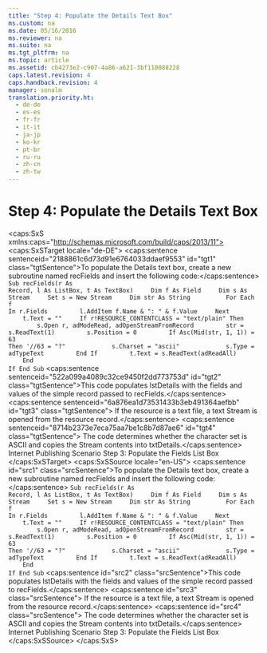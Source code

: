 ```yaml
---
title: "Step 4: Populate the Details Text Box"
ms.custom: na
ms.date: 05/16/2016
ms.reviewer: na
ms.suite: na
ms.tgt_pltfrm: na
ms.topic: article
ms.assetid: cb4273e2-c907-4a86-a621-3bf110088228
caps.latest.revision: 4
caps.handback.revision: 4
manager: sonalm
translation.priority.ht: 
  - de-de
  - es-es
  - fr-fr
  - it-it
  - ja-jp
  - ko-kr
  - pt-br
  - ru-ru
  - zh-cn
  - zh-tw
---
```

# Step 4: Populate the Details Text Box
<?xml version="1.0" encoding="utf-8"?>
<caps:SxS xmlns:caps="http://schemas.microsoft.com/build/caps/2013/11">
  <caps:SxSTarget locale="de-DE">
    <developerConceptualDocument xsi:schemaLocation="http://ddue.schemas.microsoft.com/authoring/2003/5 http://dduestorage.blob.core.windows.net/ddueschema/developer.xsd" xmlns="http://ddue.schemas.microsoft.com/authoring/2003/5" xmlns:xlink="http://www.w3.org/1999/xlink" xmlns:xsi="http://www.w3.org/2001/XMLSchema-instance">
      <introduction>
        <para>
          <caps:sentence sentenceid="2188861c6d73d91e6764033ddaef9553" id="tgt1" class="tgtSentence">To populate the Details text box, create a new subroutine named <userInput>recFields</userInput> and insert the following code:</caps:sentence>
        </para>
        <code>Sub recFields(r As Record, l As ListBox, t As TextBox)
    Dim f As Field
    Dim s As Stream
    Set s = New Stream
    Dim str As String
    
    For Each f In r.Fields
        l.AddItem f.Name &amp; ": " &amp; f.Value
    Next
    t.Text = ""
    If r!RESOURCE_CONTENTCLASS = "text/plain" Then
        s.Open r, adModeRead, adOpenStreamFromRecord
        str = s.ReadText(1)
        s.Position = 0
        If Asc(Mid(str, 1, 1)) = 63 Then '//63 = "?"
            s.Charset = "ascii"
            s.Type = adTypeText
        End If
        t.Text = s.ReadText(adReadAll)
    End If
End Sub</code>
        <para>
          <caps:sentence sentenceid="522a099a4089c32ce9450f2dd773753d" id="tgt2" class="tgtSentence">This code populates <codeInline>lstDetails</codeInline> with the fields and values of the simple record passed to <codeInline>recFields</codeInline>.</caps:sentence>
          <caps:sentence sentenceid="6a876ea1d73531433b3eb491364aefbb" id="tgt3" class="tgtSentence"> If the resource is a text file, a text Stream is opened from the resource record.</caps:sentence>
          <caps:sentence sentenceid="8714b2373e7eca75aa7be1c8b7d87ae6" id="tgt4" class="tgtSentence"> The code determines whether the character set is ASCII and copies the Stream contents into <codeInline>txtDetails</codeInline>.</caps:sentence>
        </para>
      </introduction>
      <relatedTopics>
        <link xlink:href="2f551969-0fd9-41ee-b81d-100975a4bdc2">Internet Publishing Scenario</link>
        <link xlink:href="315c32dc-aeb1-4629-b30e-87b44e8f84d1">Step 3: Populate the Fields List Box</link>
      </relatedTopics>
    </developerConceptualDocument>
  </caps:SxSTarget>
  <caps:SxSSource locale="en-US">
    <developerConceptualDocument xsi:schemaLocation="http://ddue.schemas.microsoft.com/authoring/2003/5 http://dduestorage.blob.core.windows.net/ddueschema/developer.xsd" xmlns="http://ddue.schemas.microsoft.com/authoring/2003/5" xmlns:xlink="http://www.w3.org/1999/xlink" xmlns:xsi="http://www.w3.org/2001/XMLSchema-instance">
      <introduction>
        <para>
          <caps:sentence id="src1" class="srcSentence">To populate the Details text box, create a new subroutine named <userInput>recFields</userInput> and insert the following code:</caps:sentence>
        </para>
        <code>Sub recFields(r As Record, l As ListBox, t As TextBox)
    Dim f As Field
    Dim s As Stream
    Set s = New Stream
    Dim str As String
    
    For Each f In r.Fields
        l.AddItem f.Name &amp; ": " &amp; f.Value
    Next
    t.Text = ""
    If r!RESOURCE_CONTENTCLASS = "text/plain" Then
        s.Open r, adModeRead, adOpenStreamFromRecord
        str = s.ReadText(1)
        s.Position = 0
        If Asc(Mid(str, 1, 1)) = 63 Then '//63 = "?"
            s.Charset = "ascii"
            s.Type = adTypeText
        End If
        t.Text = s.ReadText(adReadAll)
    End If
End Sub</code>
        <para>
          <caps:sentence id="src2" class="srcSentence">This code populates <codeInline>lstDetails</codeInline> with the fields and values of the simple record passed to <codeInline>recFields</codeInline>.</caps:sentence>
          <caps:sentence id="src3" class="srcSentence"> If the resource is a text file, a text Stream is opened from the resource record.</caps:sentence>
          <caps:sentence id="src4" class="srcSentence"> The code determines whether the character set is ASCII and copies the Stream contents into <codeInline>txtDetails</codeInline>.</caps:sentence>
        </para>
      </introduction>
      <relatedTopics>
        <link xlink:href="2f551969-0fd9-41ee-b81d-100975a4bdc2">Internet Publishing Scenario</link>
        <link xlink:href="315c32dc-aeb1-4629-b30e-87b44e8f84d1">Step 3: Populate the Fields List Box</link>
      </relatedTopics>
    </developerConceptualDocument>
  </caps:SxSSource>
</caps:SxS>